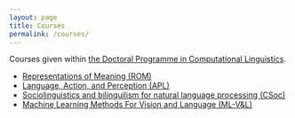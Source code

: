 ```yaml
---
layout: page
title: Courses
permalink: /courses/
---
```


Courses given within [the Doctoral Programme in Computational Linguistics](https://flov.gu.se/digitalAssets/1605/1605989_asp-fd-datalingvistik-2016ver2.pdf).

  - [Representations of Meaning (ROM)](/courses/rom/rom.md)
  - [Language, Action, and Perception (APL)](/courses/apl/apl.md)
  - [Sociolinguistics and bilinguilism for natural language processing (CSoc)](/courses/csoc/csoc.md)
  - [Machine Learning Methods For Vision and Language (ML-V&L)](/courses/ml-vl/ml-vl.md)






